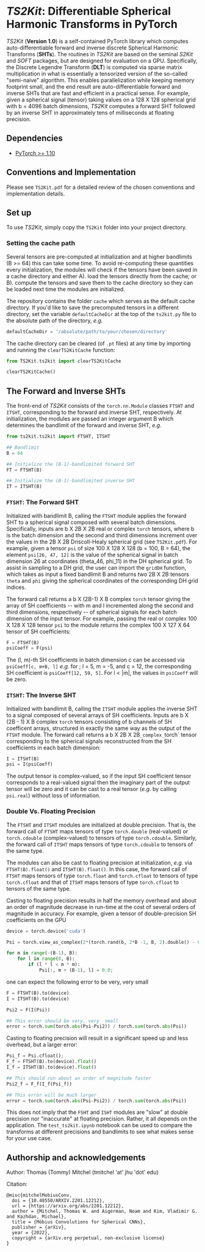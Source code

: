 # _TS2Kit_: Differentiable Spherical Harmonic Transforms in PyTorch
_TS2Kit_ (**Version 1.0**) is a self-contained PyTorch library which computes auto-differentiable forward and inverse discrete Spherical Harmonic Transforms (**SHTs**). The routines in _TS2Kit_ are based on the seminal _S2Kit_ and _SOFT_ packages, but are designed for evaluation on a GPU.  Specifically, the Discrete Legendre Transform (**DLT**) is computed via sparse matrix multiplication in what is essentially a tensorized version of the so-called "semi-naive" algorithm. This enables parallelization while keeping memory footprint small, and the end result are auto-differentiable forward and inverse SHTs that are fast and efficient in a practical sense. For example, given a spherical signal (tensor) taking values on a 128 X 128 spherical grid with b = 4096 batch dimensions,  _TS2Kit_ computes a forward SHT followed by an inverse SHT in approximately tens of milliseconds at floating precision.

## Dependencies
- [PyTorch >= 1.10](https://pytorch.org)

## Conventions and Implementation
Please see `TS2Kit.pdf` for a detailed review of the chosen conventions and implementation details.

## Set up
To use _TS2Kit_, simply copy the `TS2Kit` folder into your project directory. 

### Setting the cache path
Several tensors are pre-computed at initialization and at higher bandlimits (B >= 64) this can take some time. To avoid re-computing these quantities every initialization, the modules will check if the tensors have been saved in a cache directory and either A). load the tensors directly from the cache; or B). compute the tensors and save them to the cache directory so they can be loaded next time the modules are initialized. 

The repository contains the folder `cache` which serves as the default cache directory. If you'd like to save the precomputed tensors in a different directory, set the variable `defaultCacheDir` at the top of the `ts2kit.py` file to the absolute path of the directory, _e.g._
```python
defaultCacheDir = '/absolute/path/to/your/chosen/directory'
```
The cache directory can be cleared (of `.pt` files) at any time by importing and running the `clearTS2KitCache` function:
```python
from TS2Kit.ts2kit import clearTS2KitCache

clearTS2KitCache()
```

## The Forward and Inverse SHTs
The front-end of _TS2Kit_ consists of the `torch.nn.Module` classes `FTSHT` and `ITSHT`, corresponding to the forward and inverse SHT, respectively. At initialization, the modules are passed an integer argument B which determines the bandlimit of the forward and inverse SHT, _e.g._
```python
from ts2kit.ts2kit import FTSHT, ITSHT

## Bandlimit
B = 64

## Initialize the (B-1)-bandlimited forward SHT
FT = FTSHT(B)

## Initialize the (B-1)-bandlimited inverse SHT
IT = ITSHT(B)
```

### `FTSHT`: The Forward SHT
Initialized with bandlimit B, calling the `FTSHT` module applies the forward SHT to a spherical signal composed with several batch dimensions. Specifically, inputs are b X 2B X 2B real or complex `torch` tensors, where b is the batch dimension and the second and third dimensions increment over the values in the 2B X 2B Driscoll-Healy spherical grid (see `TS2Kit.pdf`). For example, given a tensor `psi` of size 100 X 128 X 128 (b = 100, B = 64), the element `psi[26, 47, 12]` is the value of the spherical signal in batch dimension 26 at coordinates (theta_46, phi_11) in the DH spherical grid. To assist in sampling to a DH grid, the user can import the `gridDH` function, which takes as input a fixed bandlimit B and returns two 2B X 2B tensors `theta` and `phi` giving the spherical coordinates of the corresponding DH grid indices. 

The forward call returns a b X (2B-1) X B complex `torch` tensor giving the array of SH coefficients --  with m and l incremented along the second and third dimensions, respectively -- of spherical signals for each batch dimension of the input tensor. For example, passing the real or complex 100 X 128 X 128 tensor `psi` to the module returns the complex 100 X 127 X 64 tensor of SH coefficients:
```python
F = FTSHT(B)
psiCoeff = F(psi)
```
The (l, m)-th SH coefficients in batch dimension c can be accessed via `psiCoeff[c, m+B, l]` _e.g._ for ; l = 5, m = -5, and c = 12, the corresponding SH coefficient is `psiCoeff[12, 59, 5]`. For l < |m|, the values in `psiCoeff` will be zero.

### `ITSHT`: The Inverse SHT
Initialized with bandlimit B, calling the `ITSHT` module applies the inverse SHT to a signal composed of several arrays of SH coefficients. Inputs are b X (2B - 1) X B complex `torch` tensors consisting of b channels of SH coefficent arrays, structured in exactly the same way as the output of the `FTSHT` module. The forward call returns a b X 2B X 2B` _complex_ `torch` tensor corresponding to the spherical signals reconstructed from the SH coefficients in each batch dimension:
```python
I = ITSHT(B)
psi = I(psiCoeff)
```
The output tensor is complex-valued, so if the input SH coefficient tensor corresponds to a real-valued signal then the imaginary part of the output tensor will be zero and it can be cast to a real tensor (_e.g._ by calling `psi.real`) without loss of information. 

### Double Vs. Floating Precision
The `FTSHT` and `ITSHT` modules are initialized at double precision. That is, the forward call of `FTSHT` maps tensors of type `torch.double` (real-valued) or `torch.cdouble` (complex-valued) to tensors of type `torch.cdouble`. Similarly, the forward call of `ITSHT` maps tensors of type `torch.cdouble` to tensors of the same type. 

The modules can also be cast to floating precision at initialization, _e.g._ via `FTSHT(B).float()` and `ITSHT(B).float()`.  In this case, the forward call of `FTSHT` maps tensors of type `torch.float` and `torch.cfloat` to tensors of type `torch.cfloat` and that of `ITSHT` maps tensors of type `torch.cfloat` to tensors of the same type.

Casting to floating precision results in half the memory overhead and about an order of magnitude decrease in run-time at the cost of several orders of magnitude in accuracy. For example, given a tensor of double-precision SH coefficients on the GPU
```python
device = torch.device('cuda')

Psi = torch.view_as_complex(2*(torch.rand(b, 2*B -1, B, 2).double() - 0.5)).to(device)

for m in range(-(B-1), B):
    for l in range(0, B):
        if (l * l < m * m):
            Psi[:, m + (B-1), l] = 0.0;

```
one can expect the following error to be very, very small
```python
F = FTSHT(B).to(device)
I = ITSHT(B).to(device)

Psi2 = F(I(Psi))

## This error should be very, very  small
error = torch.sum(torch.abs(Psi-Psi2)) / torch.sum(torch.abs(Psi))
```
Casting to floating precision will result in a significant speed up and less overhead, but a larger error:
```python
Psi_f = Psi.cfloat();
F_f = FTSHT(B).to(device).float()
I_f = ITSHT(B).to(device).float()

## This should run about an order of magnitude faster
Psi2_f = F_f(I_f(Psi_f))

## This error will be much larger
error = torch.sum(torch.abs(Psi-Psi2)) / torch.sum(torch.abs(Psi))
```
This does not imply that the `FSHT` and `ISHT` modules are "slow" at double precision nor "inaccurate" at floating precision. Rather, it all depends on the application. The `test_ts2kit.ipynb` notebook can be used to compare the transforms at different precisions and bandlimits to see what makes sense for your use case. 

## Authorship and acknowledgements

Author: Thomas (Tommy) Mitchel (tmitchel 'at' jhu 'dot' edu)

Citation:
```
@misc{mitchelMobiusConv,
  doi = {10.48550/ARXIV.2201.12212},
  url = {https://arxiv.org/abs/2201.12212},
  author = {Mitchel, Thomas W. and Aigerman, Noam and Kim, Vladimir G. and Kazhdan, Michael},
  title = {Möbius Convolutions for Spherical CNNs},
  publisher = {arXiv},
  year = {2022},
  copyright = {arXiv.org perpetual, non-exclusive license}
}
```

